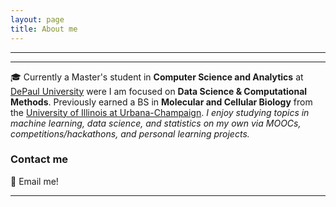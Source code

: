 ```yaml
---
layout: page
title: About me
---
```


-------------
---

&#127891; Currently a Master's student in **Computer Science and Analytics** at [DePaul University](http://www.cdm.depaul.edu/academics/Pages/Current/Requirements-MS-in-Computer-Science.aspx) were I am focused on **Data Science & Computational Methods**. Previously earned a BS in **Molecular and Cellular Biology** from the [University of Illinois at Urbana-Champaign](http://catalog.illinois.edu/undergraduate/las/academic-units/molecular-cell-bio/molecular-cellular-biology-concentration/).  *I enjoy studying topics in machine learning, data science, and statistics on my own via MOOCs, competitions/hackathons, and personal learning projects.* 


### Contact me

&#128233; Email me!

---

